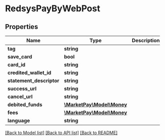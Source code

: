 # RedsysPayByWebPost

## Properties
Name | Type | Description | Notes
------------ | ------------- | ------------- | -------------
**tag** | **string** |  | [optional] 
**save_card** | **bool** |  | [optional] 
**card_id** | **string** |  | [optional] 
**credited_wallet_id** | **string** |  | 
**statement_descriptor** | **string** |  | [optional] 
**success_url** | **string** |  | 
**cancel_url** | **string** |  | 
**debited_funds** | [**\MarketPay\Model\Money**](Money.md) |  | 
**fees** | [**\MarketPay\Model\Money**](Money.md) |  | 
**language** | **string** |  | [optional] 

[[Back to Model list]](../README.md#documentation-for-models) [[Back to API list]](../README.md#documentation-for-api-endpoints) [[Back to README]](../README.md)


